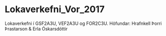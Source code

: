 # Lokaverkefni_Vor_2017
Lokaverkefni í GSF2A3U, VEF2A3U og FOR2C3U. Höfundar: Hrafnkell Þorri Þrastarson &amp; Erla Óskarsdóttir
